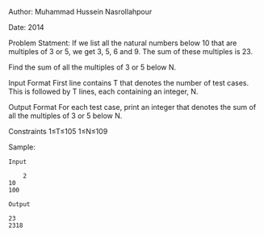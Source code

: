 Author: Muhammad Hussein Nasrollahpour

Date: 2014

Problem Statment: If we list all the natural numbers below 10 that are multiples of 3 or 5, we get 3, 5, 6 and 9. The sum of these multiples is 23.

Find the sum of all the multiples of 3 or 5 below N.

Input Format 
First line contains T that denotes the number of test cases. This is followed by T lines, each containing an integer, N.

Output Format 
For each test case, print an integer that denotes the sum of all the multiples of 3 or 5 below N.

Constraints 
1≤T≤105 
1≤N≤109


Sample:

	Input
	
        2
	10
	100

	Output
	
	23
	2318
